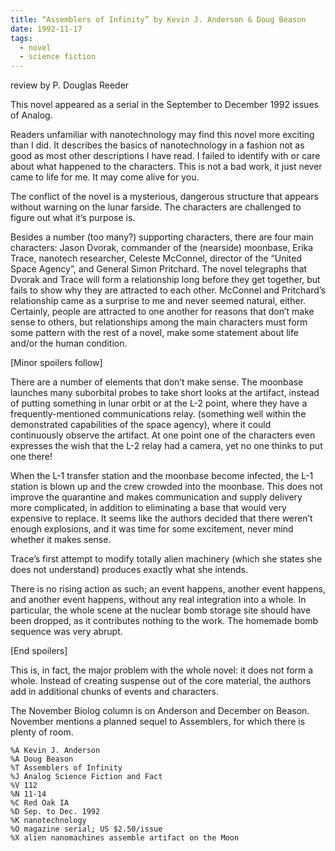 ```yaml
---
title: “Assemblers of Infinity” by Kevin J. Anderson & Doug Beason
date: 1992-11-17
tags:
  - novel
  - science fiction
---
```


review by P. Douglas Reeder

This novel appeared as a serial in the September to December 1992 issues of Analog.

Readers unfamiliar with nanotechnology may find this novel more exciting than I did. It describes the basics of nanotechnology in a fashion not as good as most other descriptions I have read. I failed to identify with or care about what happened to the characters. This is not a bad work, it just never came to life for me. It may come alive for you.

The conflict of the novel is a mysterious, dangerous structure that appears without warning on the lunar farside. The characters are challenged to figure out what it’s purpose is.

Besides a number (too many?) supporting characters, there are four main characters: Jason Dvorak, commander of the (nearside) moonbase, Erika Trace, nanotech researcher, Celeste McConnel, director of the “United Space Agency”, and General Simon Pritchard. The novel telegraphs that Dvorak and Trace will form a relationship long before they get together, but fails to show why they are attracted to each other. McConnel and Pritchard’s relationship came as a surprise to me and never seemed natural, either. Certainly, people are attracted to one another for reasons that don’t make sense to others, but relationships among the main characters must form some pattern with the rest of a novel, make some statement about life and/or the human condition.

[Minor spoilers follow]

There are a number of elements that don’t make sense. The moonbase launches many suborbital probes to take short looks at the artifact, instead of putting something in lunar orbit or at the L-2 point, where they have a frequently-mentioned communications relay. (something well within the demonstrated capabilities of the space agency), where it could continuously observe the artifact. At one point one of the characters even expresses the wish that the L-2 relay had a camera, yet no one thinks to put one there!

When the L-1 transfer station and the moonbase become infected, the L-1 station is blown up and the crew crowded into the moonbase. This does not improve the quarantine and makes communication and supply delivery more complicated, in addition to eliminating a base that would very expensive to replace. It seems like the authors decided that there weren’t enough explosions, and it was time for some excitement, never mind whether it makes sense.

Trace’s first attempt to modify totally alien machinery (which she states she does not understand) produces exactly what she intends.

There is no rising action as such; an event happens, another event happens, and another event happens, without any real integration into a whole. In particular, the whole scene at the nuclear bomb storage site should have been dropped, as it contributes nothing to the work. The homemade bomb sequence was very abrupt.

[End spoilers]

This is, in fact, the major problem with the whole novel: it does not form a whole. Instead of creating suspense out of the core material, the authors add in additional chunks of events and characters.

The November Biolog column is on Anderson and December on Beason. November mentions a planned sequel to Assemblers, for which there is plenty of room.

```
%A Kevin J. Anderson
%A Doug Beason
%T Assemblers of Infinity
%J Analog Science Fiction and Fact
%V 112
%N 11-14
%C Red Oak IA
%D Sep. to Dec. 1992
%K nanotechnology
%O magazine serial; US $2.50/issue
%X alien nanomachines assemble artifact on the Moon
```
